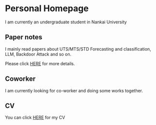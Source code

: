 # Personal Homepage
I am currently an undergraduate student in Nankai University

## Paper notes
I mainly read papers about UTS/MTS/STD Forecasting and classification, LLM, Backdoor Attack and so on.

Please click [HERE](./Paper-Note/model4ts.md) for more details.

## Coworker
I am currently looking for co-worker and doing some works together.

## CV
You can click [HERE]() for my CV


